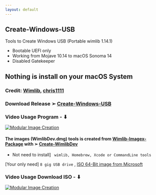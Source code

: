 ```yaml
---
layout: default
---
```


## Create-Windows-USB
Tools to Create Windows USB (Portable wimlib 1.14.1) 
- Bootable UEFI only
- Working from Mojave 10.14 to macOS Sonoma 14
- Disabled Gatekeeper

## Nothing is install on your macOS System

### Credit: [Wimlib](https://wimlib.net/), [chris1111](https://github.com/chris1111)

### Download  Release ➢ [Create-Windows-USB](https://github.com/chris1111/Create-Windows-USB/releases/V1)

### Video Usage Program - ⬇︎

[![Modular Image Creation](https://github.com/chris1111/Create-Windows-USB/assets/6248794/1a45265c-d90b-4ecb-ba9a-2824f000a067)](https://github.com/chris1111/Create-Windows-USB/assets/6248794/031361d6-84f4-4734-acbb-c5b126caef80)


#### The images (WimlibDev.dmg) tools is created from [Wimlib-Imagex-Package](https://github.com/chris1111/Wimlib-Imagex-Package) with ➢ [Create-WimlibDev](https://github.com/chris1111/Create-WimlibDev)
- Not need to install] ` wimlib, Homebrew, Xcode or CommandLine tools`

[Your only need] `8 gig USB drive` , [ISO 64-Bit image from Microsoft](https://www.microsoft.com/fr-ca/software-download/windows11)

### Video Usage Download ISO - ⬇︎

[![Modular Image Creation](https://github.com/chris1111/Create-Windows-USB/assets/6248794/0b71071f-f4a8-4367-883b-1614956dd60c)](https://github.com/chris1111/Create-Windows-USB/assets/6248794/64acb02b-7428-40cf-9537-e8193dc2e25b)

